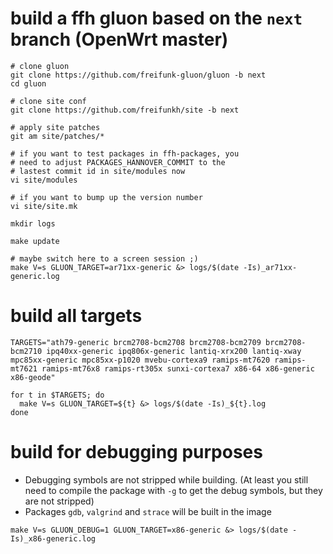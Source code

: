# build a ffh gluon based on the `next` branch (OpenWrt master)

``` shell
# clone gluon
git clone https://github.com/freifunk-gluon/gluon -b next
cd gluon

# clone site conf
git clone https://github.com/freifunkh/site -b next

# apply site patches
git am site/patches/*

# if you want to test packages in ffh-packages, you
# need to adjust PACKAGES_HANNOVER_COMMIT to the
# lastest commit id in site/modules now
vi site/modules

# if you want to bump up the version number
vi site/site.mk

mkdir logs

make update

# maybe switch here to a screen session ;)
make V=s GLUON_TARGET=ar71xx-generic &> logs/$(date -Is)_ar71xx-generic.log

```

# build all targets

``` shell
TARGETS="ath79-generic brcm2708-bcm2708 brcm2708-bcm2709 brcm2708-bcm2710 ipq40xx-generic ipq806x-generic lantiq-xrx200 lantiq-xway mpc85xx-generic mpc85xx-p1020 mvebu-cortexa9 ramips-mt7620 ramips-mt7621 ramips-mt76x8 ramips-rt305x sunxi-cortexa7 x86-64 x86-generic x86-geode"

for t in $TARGETS; do
  make V=s GLUON_TARGET=${t} &> logs/$(date -Is)_${t}.log
done
```

# build for debugging purposes

- Debugging symbols are not stripped while building. (At least you still need to compile the package with `-g` to get the debug symbols, but they are not stripped)
- Packages `gdb`, `valgrind` and `strace` will be built in the image

``` shell
make V=s GLUON_DEBUG=1 GLUON_TARGET=x86-generic &> logs/$(date -Is)_x86-generic.log
```
